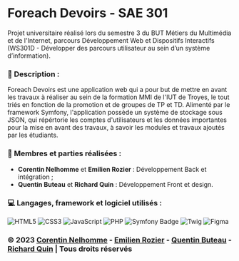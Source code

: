 # Foreach Devoirs - SAE 301

Projet universitaire réalisé lors du semestre 3 du BUT Métiers du Multimédia et de l'Internet, parcours Développement Web et Dispositifs Interactifs (WS301D -  Développer des parcours utilisateur au sein d’un système d’information).

### 📜 Description :
Foreach Devoirs est une application web qui a pour but de mettre en avant les travaux à réaliser au sein de la formation MMI de l'IUT de Troyes, le tout triés en fonction de la promotion et de groupes de TP et TD.
Alimenté par le framework Symfony, l'application possède un système de stockage sous JSON, qui répértorie les comptes d'utilisateurs et les données importantes pour la mise en avant des travaux, à savoir les modules et travaux ajoutés par les étudiants.

### 👥 Membres et parties réalisées :
* **Corentin Nelhomme** et **Emilien Rozier** : Développement Back et intégration ;
* **Quentin Buteau** et **Richard Quin** : Développement Front et design.

### 💻 Langages, framework et logiciel utilisés :
![HTML5](https://img.shields.io/badge/html5-%23E34F26.svg?style=for-the-badge&logo=html5&logoColor=white)
![CSS3](https://img.shields.io/badge/css3-%231572B6.svg?style=for-the-badge&logo=css3&logoColor=white)
![JavaScript](https://img.shields.io/badge/javascript-%23323330.svg?style=for-the-badge&logo=javascript&logoColor=%23F7DF1E)
![PHP](https://img.shields.io/badge/php-%23777BB4.svg?style=for-the-badge&logo=php&logoColor=white)
![Symfony Badge](https://img.shields.io/badge/Symfony-000000?style=for-the-badge&logo=symfony&logoColor=white)
![Twig](https://img.shields.io/badge/Twig-%2378C9D4.svg?style=for-the-badge&logo=twig&logoColor=white)
![Figma](https://img.shields.io/badge/Figma-%23F24E1E.svg?style=for-the-badge&logo=figma&logoColor=white) 

### © 2023 [Corentin Nelhomme](https://github.com/D3ller) - [Emilien Rozier](https://github.com/EmilienRozier) - [Quentin Buteau](http://qbuteau.fr) - [Richard Quin](https://github.com/RichardQuin) | Tous droits réservés
